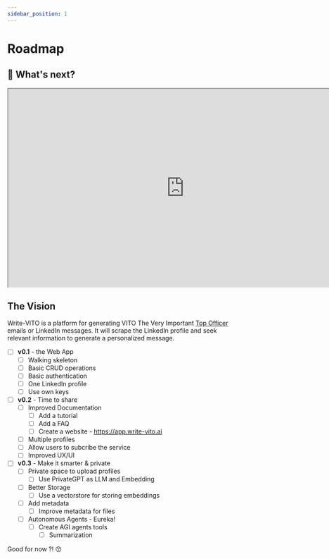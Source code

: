```yaml
---
sidebar_position: 1
---
```


# Roadmap

## 🚀 What's next?

<iframe width="800" height="450" src="https://whimsical.com/embed/8FZvmwH5LyHmD32qdoHVt7"></iframe>

## The Vision

Write-VITO is a platform for generating VITO The Very Important [Top Officer](https://www.amazon.de/Selling-Vito-Very-Important-Officer/dp/1580622240) emails or LinkedIn messages. It will scrape the LinkedIn profile and seek relevant information to generate a personalized message.

- [ ] **v0.1** - the Web App
  - [ ] Walking skeleton
  - [ ] Basic CRUD operations
  - [ ] Basic authentication
  - [ ] One LinkedIn profile
  - [ ] Use own keys
- [ ] **v0.2** - Time to share
  - [ ] Improved Documentation
    - [ ] Add a tutorial
    - [ ] Add a FAQ
    - [ ] Create a website - https://app.write-vito.ai
  - [ ] Multiple profiles
  - [ ] Allow users to subcribe the service
  - [ ] Improved UX/UI
- [ ] **v0.3** - Make it smarter & private
  - [ ] Private space to upload profiles
    - [ ] Use PrivateGPT as LLM and Embedding
  - [ ] Better Storage
    - [ ] Use a vectorstore for storing embeddings
  - [ ] Add metadata
    - [ ] Improve metadata for files
  - [ ] Autonomous Agents - Eureka!
    - [ ] Create AGI agents tools
      - [ ] Summarization

Good for now ?! 😙
